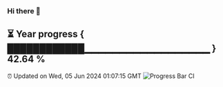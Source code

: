 ### Hi there 👋
⏳ Year progress { ████████████▁▁▁▁▁▁▁▁▁▁▁▁▁▁▁▁▁▁ } 42.64 %
---
⏰ Updated on Wed, 05 Jun 2024 01:07:15 GMT
![Progress Bar CI](https://github.com/liununu/liununu/workflows/Progress%20Bar%20CI/badge.svg)
